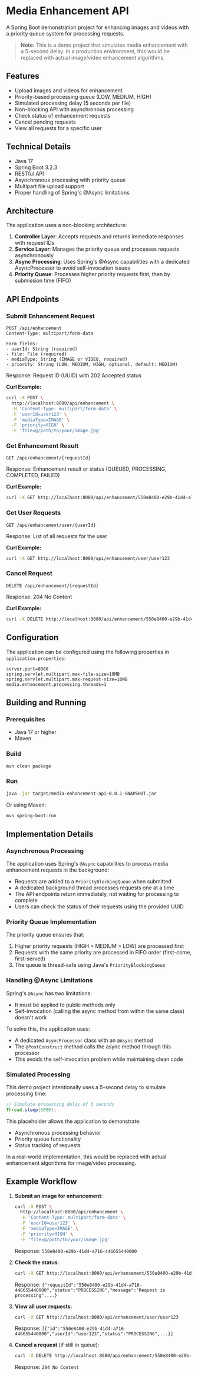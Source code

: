 # Media Enhancement API

A Spring Boot demonstration project for enhancing images and videos with a priority queue system for processing requests.

> **Note:** This is a demo project that simulates media enhancement with a 5-second delay. In a production environment, this would be replaced with actual image/video enhancement algorithms.

## Features

- Upload images and videos for enhancement
- Priority-based processing queue (LOW, MEDIUM, HIGH)
- Simulated processing delay (5 seconds per file)
- Non-blocking API with asynchronous processing
- Check status of enhancement requests
- Cancel pending requests
- View all requests for a specific user

## Technical Details

- Java 17
- Spring Boot 3.2.3
- RESTful API
- Asynchronous processing with priority queue
- Multipart file upload support
- Proper handling of Spring's @Async limitations

## Architecture

The application uses a non-blocking architecture:

1. **Controller Layer**: Accepts requests and returns immediate responses with request IDs
2. **Service Layer**: Manages the priority queue and processes requests asynchronously
3. **Async Processing**: Uses Spring's @Async capabilities with a dedicated AsyncProcessor to avoid self-invocation issues
4. **Priority Queue**: Processes higher priority requests first, then by submission time (FIFO)

## API Endpoints

### Submit Enhancement Request

```
POST /api/enhancement
Content-Type: multipart/form-data

Form fields:
- userId: String (required)
- file: File (required)
- mediaType: String (IMAGE or VIDEO, required)
- priority: String (LOW, MEDIUM, HIGH, optional, default: MEDIUM)
```

Response: Request ID (UUID) with 202 Accepted status

**Curl Example:**
```bash
curl -X POST \
  http://localhost:8080/api/enhancement \
  -H 'Content-Type: multipart/form-data' \
  -F 'userId=user123' \
  -F 'mediaType=IMAGE' \
  -F 'priority=HIGH' \
  -F 'file=@/path/to/your/image.jpg'
```

### Get Enhancement Result

```
GET /api/enhancement/{requestId}
```

Response: Enhancement result or status (QUEUED, PROCESSING, COMPLETED, FAILED)

**Curl Example:**
```bash
curl -X GET http://localhost:8080/api/enhancement/550e8400-e29b-41d4-a716-446655440000
```

### Get User Requests

```
GET /api/enhancement/user/{userId}
```

Response: List of all requests for the user

**Curl Example:**
```bash
curl -X GET http://localhost:8080/api/enhancement/user/user123
```

### Cancel Request

```
DELETE /api/enhancement/{requestId}
```

Response: 204 No Content

**Curl Example:**
```bash
curl -X DELETE http://localhost:8080/api/enhancement/550e8400-e29b-41d4-a716-446655440000
```

## Configuration

The application can be configured using the following properties in `application.properties`:

```
server.port=8080
spring.servlet.multipart.max-file-size=10MB
spring.servlet.multipart.max-request-size=10MB
media.enhancement.processing.threads=1
```

## Building and Running

### Prerequisites

- Java 17 or higher
- Maven

### Build

```bash
mvn clean package
```

### Run

```bash
java -jar target/media-enhancement-api-0.0.1-SNAPSHOT.jar
```

Or using Maven:

```bash
mvn spring-boot:run
```

## Implementation Details

### Asynchronous Processing

The application uses Spring's `@Async` capabilities to process media enhancement requests in the background:

- Requests are added to a `PriorityBlockingQueue` when submitted
- A dedicated background thread processes requests one at a time
- The API endpoints return immediately, not waiting for processing to complete
- Users can check the status of their requests using the provided UUID

### Priority Queue Implementation

The priority queue ensures that:

1. Higher priority requests (HIGH > MEDIUM > LOW) are processed first
2. Requests with the same priority are processed in FIFO order (first-come, first-served)
3. The queue is thread-safe using Java's `PriorityBlockingQueue`

### Handling @Async Limitations

Spring's `@Async` has two limitations:
- It must be applied to public methods only
- Self-invocation (calling the async method from within the same class) doesn't work

To solve this, the application uses:
- A dedicated `AsyncProcessor` class with an `@Async` method
- The `@PostConstruct` method calls the async method through this processor
- This avoids the self-invocation problem while maintaining clean code

### Simulated Processing

This demo project intentionally uses a 5-second delay to simulate processing time:

```java
// Simulate processing delay of 5 seconds
Thread.sleep(5000);
```

This placeholder allows the application to demonstrate:
- Asynchronous processing behavior
- Priority queue functionality
- Status tracking of requests

In a real-world implementation, this would be replaced with actual enhancement algorithms for image/video processing.

## Example Workflow

1. **Submit an image for enhancement**:
   ```bash
   curl -X POST \
     http://localhost:8080/api/enhancement \
     -H 'Content-Type: multipart/form-data' \
     -F 'userId=user123' \
     -F 'mediaType=IMAGE' \
     -F 'priority=HIGH' \
     -F 'file=@/path/to/your/image.jpg'
   ```
   Response: `550e8400-e29b-41d4-a716-446655440000`

2. **Check the status**:
   ```bash
   curl -X GET http://localhost:8080/api/enhancement/550e8400-e29b-41d4-a716-446655440000
   ```
   Response: `{"requestId":"550e8400-e29b-41d4-a716-446655440000","status":"PROCESSING","message":"Request is processing",...}`

3. **View all user requests**:
   ```bash
   curl -X GET http://localhost:8080/api/enhancement/user/user123
   ```
   Response: `[{"id":"550e8400-e29b-41d4-a716-446655440000","userId":"user123","status":"PROCESSING",...}]`

4. **Cancel a request** (if still in queue):
   ```bash
   curl -X DELETE http://localhost:8080/api/enhancement/550e8400-e29b-41d4-a716-446655440000
   ```
   Response: `204 No Content` 